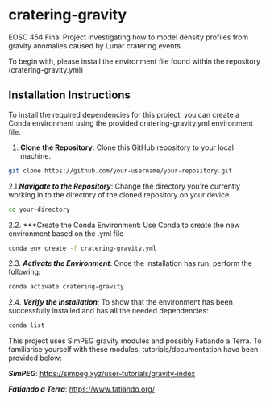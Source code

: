 # cratering-gravity
EOSC 454 Final Project investigating how to model density profiles from gravity anomalies caused by Lunar cratering events.

To begin with, please install the environment file found within the repository (cratering-gravity.yml)

## Installation Instructions

To install the required dependencies for this project, you can create a Conda environment using the provided cratering-gravity.yml environment file.

1. **Clone the Repository**: Clone this GitHub repository to your local machine.

```bash
git clone https://github.com/your-username/your-repository.git
```

2.1.***Navigate to the Repository***: Change the directory you're currently working in to the directory of the cloned repository on your device.

```bash
cd your-directory
```

2.2. ***Create the Conda Environment: Use Conda to create the new environment based on the .yml file

```bash
conda env create -f cratering-gravity.yml
```

2.3. ***Activate the Environment***: Once the installation has run, perform the following:

```bash
conda activate cratering-gravity
```

2.4. ***Verify the Installation***: To show that the environment has been successfully installed and has all the needed dependencies:

```bash
conda list
```

This project uses SimPEG gravity modules and possibly Fatiando a Terra. To familiarise yourself with these modules, tutorials/documentation have been provided below:

***SimPEG***: https://simpeg.xyz/user-tutorials/gravity-index

***Fatiando a Terra***: https://www.fatiando.org/

